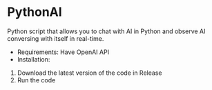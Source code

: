 # PythonAI
Python script that allows you to chat with AI in Python and observe AI conversing with itself in real-time.

- Requirements:
 Have OpenAI API
- Installation:
 1) Download the latest version of the code in Release
 2) Run the code
